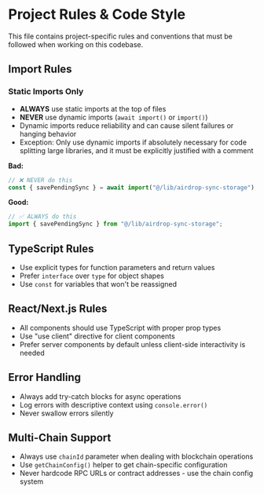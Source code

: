 # Project Rules & Code Style

This file contains project-specific rules and conventions that must be followed when working on this codebase.

## Import Rules

### Static Imports Only
- **ALWAYS** use static imports at the top of files
- **NEVER** use dynamic imports (`await import()` or `import()`)
- Dynamic imports reduce reliability and can cause silent failures or hanging behavior
- Exception: Only use dynamic imports if absolutely necessary for code splitting large libraries, and it must be explicitly justified with a comment

**Bad:**
```typescript
// ❌ NEVER do this
const { savePendingSync } = await import("@/lib/airdrop-sync-storage");
```

**Good:**
```typescript
// ✅ ALWAYS do this
import { savePendingSync } from "@/lib/airdrop-sync-storage";
```

## TypeScript Rules

- Use explicit types for function parameters and return values
- Prefer `interface` over `type` for object shapes
- Use `const` for variables that won't be reassigned

## React/Next.js Rules

- All components should use TypeScript with proper prop types
- Use "use client" directive for client components
- Prefer server components by default unless client-side interactivity is needed

## Error Handling

- Always add try-catch blocks for async operations
- Log errors with descriptive context using `console.error()`
- Never swallow errors silently

## Multi-Chain Support

- Always use `chainId` parameter when dealing with blockchain operations
- Use `getChainConfig()` helper to get chain-specific configuration
- Never hardcode RPC URLs or contract addresses - use the chain config system
